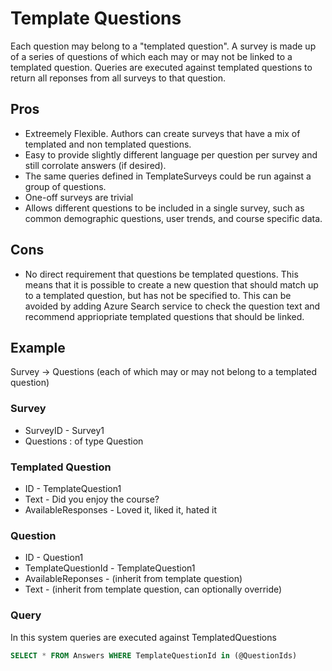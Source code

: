 # Template Questions

Each question may belong to a "templated question". A survey is made up of a series of questions of which each may or may not be linked to a templated question. Queries are executed against templated questions to return all reponses from all surveys to that question.

## Pros
* Extreemely Flexible. Authors can create surveys that have a mix of templated and non templated questions.
* Easy to provide slightly different language per question per survey and still corrolate answers (if desired).
* The same queries defined in TemplateSurveys could be run against a group of questions.
* One-off surveys are trivial
* Allows different questions to be included in a single survey, such as common demographic questions, user trends, and course specific data.


## Cons
* No direct requirement that questions be templated questions. This means that it is possible to create a new question that should match up to a templated question, but has not be specified to. This can be avoided by adding Azure Search service to check the question text and recommend appriopriate templated questions that should be linked.

## Example

Survey -> Questions (each of which may or may not belong to a templated question)

### Survey
* SurveyID - Survey1
* Questions : of type Question

### Templated Question
* ID - TemplateQuestion1
* Text - Did you enjoy the course?
* AvailableResponses - Loved it, liked it, hated it

### Question
* ID - Question1
* TemplateQuestionId - TemplateQuestion1
* AvailableReponses - (inherit from template question)
* Text - (inherit from template question, can optionally override)

### Query
In this system queries are executed against TemplatedQuestions

```sql
SELECT * FROM Answers WHERE TemplateQuestionId in (@QuestionIds)
```

